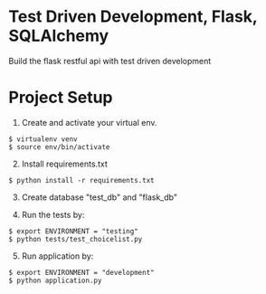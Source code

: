 # Test Driven Development, Flask, SQLAlchemy

Build the flask restful api with test driven development

# Project Setup

1. Create and activate your virtual env.
```
$ virtualenv venv
$ source env/bin/activate
```

2. Install requirements.txt
```
$ python install -r requirements.txt
```

3. Create database "test_db" and "flask_db"

4. Run the tests by:
```
$ export ENVIRONMENT = "testing"
$ python tests/test_choicelist.py
```

5. Run application by:
```
$ export ENVIRONMENT = "development"
$ python application.py
```
